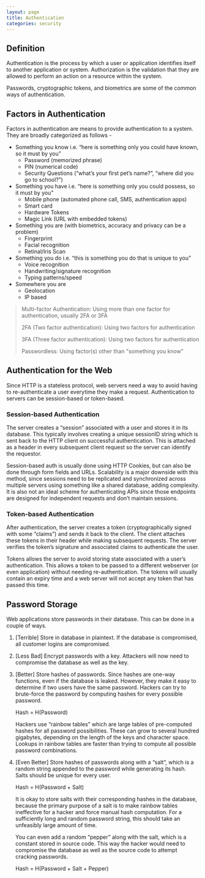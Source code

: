 ```yaml
---
layout: page
title: Authentication
categories: security
---
```

## Definition
Authentication is the process by which a user or application identifies itself to another application or system. Authorization is the validation that they are allowed to perform an action on a resource within the system.
 
Passwords, cryptographic tokens, and biometrics are some of the common ways of authentication.

## Factors in Authentication
Factors in authentication are means to provide authentication to a system. They are broadly categorized as follows -

- Something you know i.e. “here is something only you could have known, so it must by you”
  * Password (memorized phrase)
  * PIN (numerical code)
  * Security Questions (“what’s your first pet’s name?”, “where did you go to school?”)
- Something you have i.e. “here is something only you could possess, so it must by you”
  * Mobile phone (automated phone call, SMS, authentication apps)
  * Smart card
  * Hardware Tokens
  * Magic Link (URL with embedded tokens)
- Something you are (with biometrics, accuracy and privacy can be a problem)
  * Fingerprint
  * Facial recognition
  * Retinal/Iris Scan
- Something you do i.e. “this is something you do that is unique to you”
  * Voice recognition
  * Handwriting/signature recognition
  * Typing patterns/speed
- Somewhere you are
  * Geolocation
  * IP based

> Multi-factor Authentication: Using more than one factor for authentication, usually 2FA or 3FA
> 
> 2FA (Two factor authentication): Using two factors for authentication
> 
> 3FA (Three factor authentication): Using two factors for authentication
>
> Passwordless: Using factor(s) other than "something you know"

## Authentication for the Web
Since HTTP is a stateless protocol, web servers need a way to avoid having to re-authenticate a user everytime they make a request. Authentication to servers can be session-based or token-based.

### Session-based Authentication
The server creates a “session” associated with a user and stores it in its database. This typically involves creating a unique sessionID string which is sent back to the HTTP client on successful authentication. This is attached as a header in every subsequent client request so the server can identify the requestor.

Session-based auth is usually done using HTTP Cookies, but can also be done through form fields and URLs. Scalability is a major downside with this method, since sessions need to be replicated and synchronized across multiple servers using something like a shared database, adding complexity. It is also not an ideal scheme for authenticating APIs since those endpoints are designed for independent requests and don’t maintain sessions.

### Token-based Authentication
After authentication, the server creates a token (cryptographically signed with some “claims”) and sends it back to the client. The client attaches these tokens in their header while making subsequent requests. The server verifies the token’s signature and associated claims to authenticate the user.

Tokens allows the server to avoid storing state associated with a user’s authentication. This allows a token to be passed to a different webserver (or even application) without needing re-authentication. The tokens will usually contain an expiry time and a web server will not accept any token that has passed this time.

## Password Storage
Web applications store passwords in their database. This can be done in a couple of ways.

1. [Terrible] Store in database in plaintext. If the database is compromised, all customer logins are compromised.

2. [Less Bad] Encrypt passwords with a key. Attackers will now need to compromise the database as well as the key.

3. [Better] Store hashes of passwords. Since hashes are one-way functions, even if the database is leaked. However, they make it easy to determine if two users have the same password. Hackers can try to brute-force the password by computing hashes for every possible password.

   Hash = H(Password)

   Hackers use “rainbow tables” which are large tables of pre-computed hashes for all password possibilities. These can grow to several hundred gigabytes, depending on the length of the keys and character space. Lookups in rainbow tables are faster than trying to compute all possible password combinations.

4. [Even Better]
   Store hashes of passwords along with a “salt”, which is a random string appended to the password while generating its hash. Salts should be unique for every user.

   Hash = H(Password + Salt)

   It is okay to store salts with their corresponding hashes in the database, because the primary purpose of a salt is to make rainbow tables ineffective for a hacker and force manual hash computation. For a sufficiently long and random password string, this should take an unfeasibly large amount of time.

   You can even add a random “pepper” along with the salt, which is a constant stored in source code. This way the hacker would need to compromise the database as well as the source code to attempt cracking passwords.

   Hash = H(Password + Salt + Pepper)

